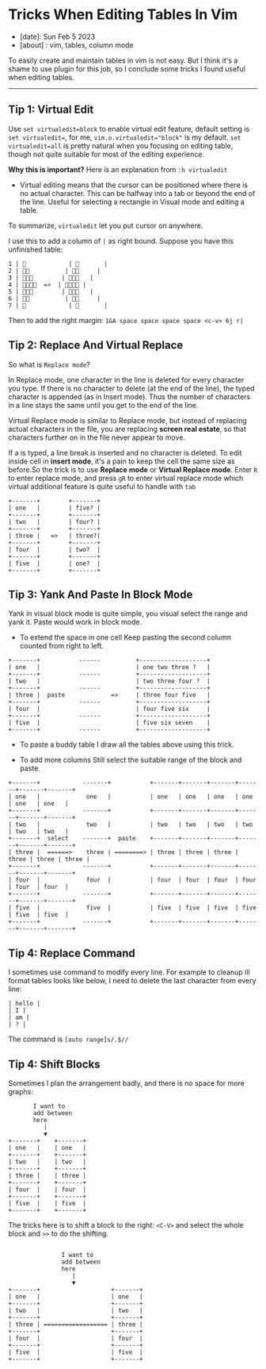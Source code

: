 # Tricks When Editing Tables In Vim

- [date]: Sun Feb 5 2023
- [about] : vim, tables, column mode

To easily create and maintain tables in vim is not easy. But I think it's a shame to use plugin for this job, so I conclude some tricks I found useful when editing tables.

---

## Tip 1: Virtual Edit
Use `set virtualedit=block` to enable virtual edit feature, default setting is `set virtualedit=`, for me, `vim.o.virtualedit="block"` is my default. `set virtualedit=all` is pretty natural when you focusing on editing table, though not quite suitable for most of the editing experience.

**Why this is important?** Here is an explanation from `:h virtualedit`
- Virtual editing means that the cursor can be positioned where there is
no actual character.  This can be halfway into a tab or beyond the end
of the line.  Useful for selecting a rectangle in Visual mode and
editing a table.

To summarize, `virtualedit` let you put cursor on anywhere.

I use this to add a column of `|` as right bound. Suppose you have this unfinished table:
```
1 | 🌸            | 🌸       | 
2 | 🌸🌸          | 🌸🌸     | 
3 | 🌸🌸🌸        | 🌸🌸🌸   | 
4 | 🌸🌸🌸🌸  =>  | 🌸🌸🌸🌸 | 
5 | 🌸🌸🌸        | 🌸🌸🌸   | 
6 | 🌸🌸          | 🌸🌸     | 
7 | 🌸            | 🌸       | 
```

Then to add the right margin: `1GA space space space space <c-v> 6j r|`

## Tip 2: Replace And Virtual Replace
So what is `Replace mode`?

In Replace mode, one character in the line is deleted for every character you
type.  If there is no character to delete (at the end of the line), the
typed character is appended (as in Insert mode).  Thus the number of
characters in a line stays the same until you get to the end of the line.

Virtual Replace mode is similar to Replace mode, but instead of replacing
actual characters in the file, you are replacing **screen real estate**, so that
characters further on in the file never appear to move.


If a <NL> is typed, a line break is inserted and no character is deleted.
To edit inside cell in **insert mode**, it's a pain to keep the cell the same size as before.So the trick is to use **Replace mode** or **Virtual Replace mode**. Enter `R` to enter replace mode, and press `gR` to enter virtual replace mode which virtual additional feature is quite useful to handle with `tab`

```
+-------+        +-------+
| one   |        | five? |
+-------+        +-------+
| two   |        | four? |
+-------+        +-------+
| three |   =>   | three?|
+-------+        +-------+
| four  |        | two?  |
+-------+        +-------+
| five  |        | one?  |
+-------+        +-------+
```

## Tip 3: Yank And Paste In Block Mode
Yank in visual block mode is quite simple, you visual select the range and yank it. Paste would work in block mode.

- To extend the space in one cell
Keep pasting the second column counted from right to left.
```
+-------+           ------          +-------------------+
| one   |                           | one two three ?   |
+-------+           ------          +-------------------+
| two   |                           | two three four ?  | 
+-------+           ------          +-------------------+
| three |  paste             =>     | three four five   |
+-------+           ------          +-------------------+
| four  |                           | four five six     |
+-------+           ------          +-------------------+
| five  |                           | five six seven    |
+-------+           ------          +-------------------+
```
- To paste a buddy table
I draw all the tables above using this trick.

- To add more columns
Still select the suitable range of the block and paste.
```
+-------+            -------+           +-------+-------+-------+-------+-------+-------+
| one   |             one   |           | one   | one   | one   | one   | one   | one   |
+-------+            -------+           +-------+-------+-------+-------+-------+-------+
| two   |             two   |           | two   | two   | two   | two   | two   | two   |
+-------+  select    -------+  paste    +-------+-------+-------+-------+-------+-------+
| three |  ======>    three | ========> | three | three | three | three | three | three |
+-------+            -------+           +-------+-------+-------+-------+-------+-------+
| four  |             four  |           | four  | four  | four  | four  | four  | four  |
+-------+            -------+           +-------+-------+-------+-------+-------+-------+
| five  |             five  |           | five  | five  | five  | five  | five  | five  |
+-------+            -------+           +-------+-------+-------+-------+-------+-------+
```

## Tip 4: Replace Command
I sometimes use command to modify every line. For example to cleanup ill format tables looks like below, I need to delete the last character from every line:
```'
| hello |
| I |
| am |
| ? |
```
The command is `[auto range]s/.$//`

## Tip 4: Shift Blocks
Sometimes I plan the arrangement badly, and there is no space for more graphs:
```
       I want to
       add between
       here
          |
          ▼
+-------+    +-------+
| one   |    | one   |
+-------+    +-------+
| two   |    | two   |
+-------+    +-------+
| three |    | three |
+-------+    +-------+
| four  |    | four  |
+-------+    +-------+
| five  |    | five  |
+-------+    +-------+

```

The tricks here is to shift a block to the right: `<C-V>` and select the whole block and `>>` to do the shifting.
```

               I want to
               add between
               here
                  |
                  ▼
+-------+                    +-------+
| one   |                    | one   |
+-------+                    +-------+
| two   |                    | two   |
+-------+                    +-------+
| three | ================== | three |
+-------+                    +-------+
| four  |                    | four  |
+-------+                    +-------+
| five  |                    | five  |
+-------+                    +-------+

```
